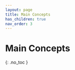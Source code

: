 ```yaml
---
layout: page
title: Main Concepts
has_children: true
nav_order: 3
---
```


# Main Concepts
{: .no_toc }

